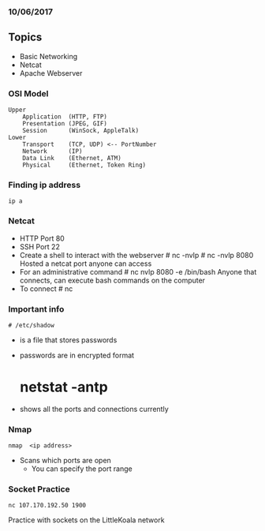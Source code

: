 ### 10/06/2017

## Topics
* Basic Networking
* Netcat
* Apache Webserver

### OSI Model
	Upper
		Application  (HTTP, FTP)
		Presentation (JPEG, GIF)
		Session 	 (WinSock, AppleTalk)
	Lower
		Transport    (TCP, UDP) <-- PortNumber
		Network 	 (IP)
		Data Link    (Ethernet, ATM)
		Physical     (Ethernet, Token Ring)

### Finding ip address
    ip a

### Netcat
* HTTP Port 80
* SSH Port 22
* Create a shell to interact with the webserver
        # nc -nvlp <port number>
        # nc -nvlp 8080
    Hosted a netcat port anyone can access
* For an administrative command
        # nc nvlp 8080 -e /bin/bash
    Anyone that connects, can execute bash commands on the computer
* To connect
        # nc <ip address> <port number>

### Important info
    # /etc/shadow
* is a file that stores passwords
* passwords are in encrypted format


	# netstat -antp
* shows all the ports and connections currently

### Nmap
    nmap  <ip address>
* Scans which ports are open
	* You can specify the port range

### Socket Practice
    nc 107.170.192.50 1900
Practice with sockets on the LittleKoala network